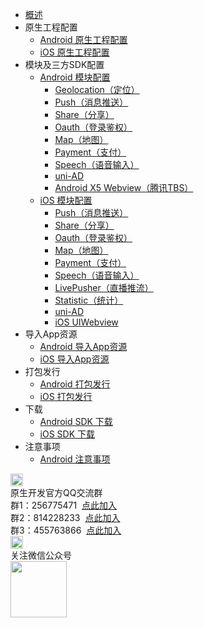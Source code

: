 * [概述](/5PlusDocs/README.md)
* 原生工程配置
  * [Android 原生工程配置](/5PlusDocs/usesdk/android.md)
  * [iOS 原生工程配置](/5PlusDocs/usesdk/ios.md)
* 模块及三方SDK配置
  * [Android 模块配置](/5PlusDocs/usemodule/android.md)
	* [Geolocation（定位）](/5PlusDocs/usemodule/androidModuleConfig/geolocation.md)
    * [Push（消息推送）](/5PlusDocs/usemodule/androidModuleConfig/push.md)
    * [Share（分享）](/5PlusDocs/usemodule/androidModuleConfig/share.md)
    * [Oauth（登录鉴权）](/5PlusDocs/usemodule/androidModuleConfig/oauth.md)
    * [Map（地图）](/5PlusDocs/usemodule/androidModuleConfig/map.md)
    * [Payment（支付）](/5PlusDocs/usemodule/androidModuleConfig/pay.md)
    * [Speech（语音输入）](/5PlusDocs/usemodule/androidModuleConfig/speech.md)
    * [uni-AD](/5PlusDocs/usemodule/androidModuleConfig/uniad.md)
	* [Android X5 Webview（腾讯TBS）](/5PlusDocs/usemodule/androidModuleConfig/x5.md)
  * [iOS 模块配置](/5PlusDocs/usemodule/iOSModuleConfig/common.md)
    * [Push（消息推送）](/5PlusDocs/usemodule/iOSModuleConfig/push.md)
    * [Share（分享）](/5PlusDocs/usemodule/iOSModuleConfig/share.md)
    * [Oauth（登录鉴权）](/5PlusDocs/usemodule/iOSModuleConfig/oauth.md)
    * [Map（地图）](/5PlusDocs/usemodule/iOSModuleConfig/map.md)
    * [Payment（支付）](/5PlusDocs/usemodule/iOSModuleConfig/pay.md)
    * [Speech（语音输入）](/5PlusDocs/usemodule/iOSModuleConfig/speech.md)
    * [LivePusher（直播推流）](/5PlusDocs/usemodule/iOSModuleConfig/livepusher.md)
    * [Statistic（统计）](/5PlusDocs/usemodule/iOSModuleConfig/statistic.md)
    * [uni-AD](/5PlusDocs/usemodule/iOSModuleConfig/uniad.md)
    * [iOS UIWebview](/5PlusDocs/usemodule/iOSModuleConfig/uiwebview.md)
* 导入App资源
  * [Android 导入App资源](/5PlusDocs/importfeproject/android.md)
  * [iOS 导入App资源](/5PlusDocs/importfeproject/ios.md)
* 打包发行
  * [Android 打包发行](/5PlusDocs/package/android.md)
  * [iOS 打包发行](/5PlusDocs/package/ios.md)
* 下载
  * [Android SDK 下载](/5PlusDocs/download/android.md)
  * [iOS SDK 下载](/5PlusDocs/download/ios.md)
* 注意事项
  * [Android 注意事项](/5PlusDocs/FAQ/android.md)
<div class="contact-box">
  <div class="contact-item">
    <img src="//img-cdn-qiniu.dcloud.net.cn/uniapp/doc/qq@2x.png" width="20" height="20"/>
    <div class="contact-smg">
      <div>原生开发官方QQ交流群</div>
    <div>群1：256775471 &nbsp;<a target="_blank" href="//shang.qq.com/wpa/qunwpa?idkey=e9a0a98c947bf555cf61cae9c63263561b7424924e0dbb9acb6e8c7c02a8054e">点此加入</a></div>
    <div>群2：814228233 &nbsp;<a target="_blank" href="//shang.qq.com/wpa/qunwpa?idkey=84e520e837b7343e9c3eaf2dc1f298efd88d8275a523a63be391ac11eefa6a77">点此加入</a></div>
    <div>群3：455763866 &nbsp;<a target="_blank" href="//shang.qq.com/wpa/qunwpa?idkey=415e1f1f37db61d842027054917b5b4110b26908463e0689334ec9afacabf01c">点此加入</a></div>
    </div>
  </div>
  <div class="contact-item">
    <img src="//img-cdn-qiniu.dcloud.net.cn/uniapp/doc/weixin@2x.png" width="20" height="20"/>
    <div class="contact-smg">
      <div>关注微信公众号</div>
      <img src="https://img-cdn-qiniu.dcloud.net.cn/uniapp/doc/weixin.jpg" width="90" height="90"/>
    </div>
  </div>
</div>
